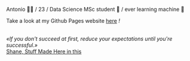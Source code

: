 Antonio ✌🏻 / 23 / Data Science MSc student 🌱 / ever learning machine 🧠

Take a look at my Github Pages website [here](https://synchroazel.github.io) *!*


<br>*«If you don't succeed at first, reduce your expectations until you're successful.»*
<br>[Shane, Stuff Made Here in this](https://www.youtube.com/watch?v=WsPHBD5NsS0)
